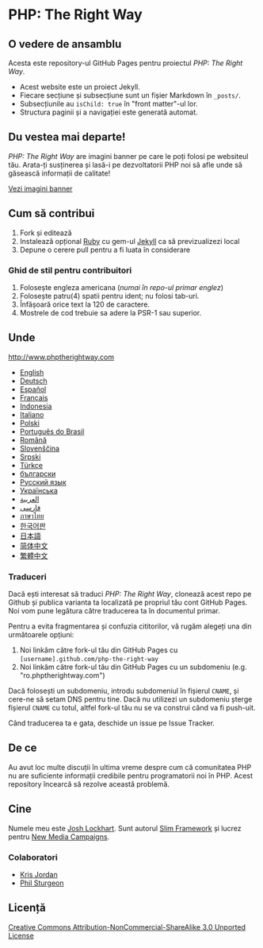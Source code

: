 # PHP: The Right Way

## O vedere de ansamblu

Acesta este repository-ul GitHub Pages pentru proiectul _PHP: The Right Way_.

* Acest website este un proiect Jekyll.
* Fiecare secțiune și subsecțiune sunt un fișier Markdown în `_posts/`.
* Subsecțiunile au `isChild: true` în "front matter"-ul lor.
* Structura paginii și a navigației este generată automat.

## Du vestea mai departe!

_PHP: The Right Way_ are imagini banner pe care le poți folosi pe websiteul tău. Arata-ți susținerea și lasă-i pe dezvoltatorii PHP noi să afle unde să găsească informații de calitate!

[Vezi imagini banner](http://www.phptherightway.com/banners.html)

## Cum să contribui

1. Fork și editează
2. Instalează opțional [Ruby](https://rvm.io/rvm/install/) cu gem-ul [Jekyll](https://github.com/mojombo/jekyll/) ca să previzualizezi local
3. Depune o cerere pull pentru a fi luata în considerare

### Ghid de stil pentru contribuitori

1. Folosește engleza americana (*numai în repo-ul primar englez*)
2. Folosește patru(4) spatii pentru ident; nu folosi tab-uri.
3. Înfășoară orice text la 120 de caractere.
4. Mostrele de cod trebuie sa adere la PSR-1 sau superior.

## Unde

<http://www.phptherightway.com>

* [English](http://www.phptherightway.com)
* [Deutsch](http://rwetzlmayr.github.io/php-the-right-way)
* [Español](http://phpdevenezuela.github.io/php-the-right-way)
* [Français](http://eilgin.github.io/php-the-right-way/)
* [Indonesia](http://id.phptherightway.com)
* [Italiano](http://it.phptherightway.com)
* [Polski](http://pl.phptherightway.com)
* [Português do Brasil](http://br.phptherightway.com)
* [Română](https://bgui.github.io/php-the-right-way/)
* [Slovenščina](http://sl.phptherightway.com)
* [Srpski](http://phpsrbija.github.io/php-the-right-way/)
* [Türkçe](http://hkulekci.github.io/php-the-right-way/)
* [български](http://bg.phptherightway.com)
* [Русский язык](http://getjump.github.io/ru-php-the-right-way)
* [Українська](http://iflista.github.com/php-the-right-way)
* [العربية](https://adaroobi.github.io/php-the-right-way/)
* [فارسى](http://novid.github.io/php-the-right-way/)
* [ภาษาไทย](https://apzentral.github.io/php-the-right-way/)
* [한국어판](http://modernpug.github.io/php-the-right-way)
* [日本語](http://ja.phptherightway.com)
* [简体中文](http://laravel-china.github.io/php-the-right-way/)
* [繁體中文](http://laravel-taiwan.github.io/php-the-right-way)

### Traduceri

Dacă ești interesat să traduci _PHP: The Right Way_, clonează acest repo pe Github și publica varianta ta localizată pe propriul tău cont GitHub Pages. Noi vom pune legătura către traducerea ta în documentul primar.

Pentru a evita fragmentarea și confuzia cititorilor, vă rugăm alegeți una din următoarele opțiuni:

1. Noi linkăm către fork-ul tău din GitHub Pages cu  `[username].github.com/php-the-right-way`
2. Noi linkăm către fork-ul tău din GitHub Pages cu un subdomeniu (e.g. "ro.phptherightway.com")


Dacă folosești un subdomeniu, introdu subdomeniul în fișierul `CNAME`, și cere-ne să setam DNS pentru tine. Dacă nu utilizezi un subdomeniu șterge fișierul `CNAME` cu totul, altfel fork-ul tău nu se va construi când va fi push-uit.

Când traducerea ta e gata, deschide un issue pe Issue Tracker.


## De ce

Au avut loc multe discuții în ultima vreme despre cum că comunitatea PHP nu are suficiente informații credibile pentru programatorii noi în PHP. Acest repository încearcă să rezolve această problemă.


## Cine

Numele meu este [Josh Lockhart](http://twitter.com/codeguy). Sunt autorul [Slim Framework](http://www.slimframework.com/) și lucrez pentru [New Media Campaigns](http://www.newmediacampaigns.com/).


### Colaboratori

* [Kris Jordan](http://krisjordan.com/)
* [Phil Sturgeon](http://philsturgeon.co.uk/)

## Licență

[Creative Commons Attribution-NonCommercial-ShareAlike 3.0 Unported License](http://creativecommons.org/licenses/by-nc-sa/3.0/)
